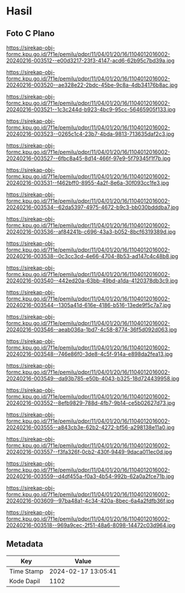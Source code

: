 # Hasil

## Foto C Plano

https://sirekap-obj-formc.kpu.go.id/7f1e/pemilu/pdpr/11/04/01/20/16/1104012016002-20240216-003512--e00d3217-23f3-4147-acd6-62b95c7bd39a.jpg

https://sirekap-obj-formc.kpu.go.id/7f1e/pemilu/pdpr/11/04/01/20/16/1104012016002-20240216-003520--ae328e22-2bdc-45be-9c8a-4db34176b8ac.jpg

https://sirekap-obj-formc.kpu.go.id/7f1e/pemilu/pdpr/11/04/01/20/16/1104012016002-20240216-003521--1c3c244d-b923-4bc9-95cc-56465905f133.jpg

https://sirekap-obj-formc.kpu.go.id/7f1e/pemilu/pdpr/11/04/01/20/16/1104012016002-20240216-003523--0265c1c4-23b7-4bda-9813-713635daf2c3.jpg

https://sirekap-obj-formc.kpu.go.id/7f1e/pemilu/pdpr/11/04/01/20/16/1104012016002-20240216-003527--6fbc8a45-8d14-466f-97e9-5f79345f1f7b.jpg

https://sirekap-obj-formc.kpu.go.id/7f1e/pemilu/pdpr/11/04/01/20/16/1104012016002-20240216-003531--f462bff0-8955-4a2f-8e6a-30f093cc1fe3.jpg

https://sirekap-obj-formc.kpu.go.id/7f1e/pemilu/pdpr/11/04/01/20/16/1104012016002-20240216-003534--62da5397-4975-4672-b9c3-bb030bdddba7.jpg

https://sirekap-obj-formc.kpu.go.id/7f1e/pemilu/pdpr/11/04/01/20/16/1104012016002-20240216-003536--af84241b-c696-43a3-b052-8bcf6319389d.jpg

https://sirekap-obj-formc.kpu.go.id/7f1e/pemilu/pdpr/11/04/01/20/16/1104012016002-20240216-003538--0c3cc3cd-4e66-4704-8b53-ad147c4c48b8.jpg

https://sirekap-obj-formc.kpu.go.id/7f1e/pemilu/pdpr/11/04/01/20/16/1104012016002-20240216-003540--442ed20a-63bb-49bd-a1da-4120378db3c9.jpg

https://sirekap-obj-formc.kpu.go.id/7f1e/pemilu/pdpr/11/04/01/20/16/1104012016002-20240216-003544--1305a41d-616e-4186-b516-13ede9f5c7a7.jpg

https://sirekap-obj-formc.kpu.go.id/7f1e/pemilu/pdpr/11/04/01/20/16/1104012016002-20240216-003546--aeab036a-1bd7-4c58-8774-36f5d092d063.jpg

https://sirekap-obj-formc.kpu.go.id/7f1e/pemilu/pdpr/11/04/01/20/16/1104012016002-20240216-003548--746e86f0-3de8-4c5f-914a-e898da2fea13.jpg

https://sirekap-obj-formc.kpu.go.id/7f1e/pemilu/pdpr/11/04/01/20/16/1104012016002-20240216-003549--da93b785-e50b-4043-b325-18d724439958.jpg

https://sirekap-obj-formc.kpu.go.id/7f1e/pemilu/pdpr/11/04/01/20/16/1104012016002-20240216-003552--8efb9829-788d-4fb7-9b14-ce5b02627d73.jpg

https://sirekap-obj-formc.kpu.go.id/7f1e/pemilu/pdpr/11/04/01/20/16/1104012016002-20240216-003555--a843cb3e-62b2-4272-bf56-a298138e11a0.jpg

https://sirekap-obj-formc.kpu.go.id/7f1e/pemilu/pdpr/11/04/01/20/16/1104012016002-20240216-003557--f3fa326f-0cb2-430f-9449-9daca011ec0d.jpg

https://sirekap-obj-formc.kpu.go.id/7f1e/pemilu/pdpr/11/04/01/20/16/1104012016002-20240216-003559--d4df455a-f0a3-4b54-992b-62a0a2fce71b.jpg

https://sirekap-obj-formc.kpu.go.id/7f1e/pemilu/pdpr/11/04/01/20/16/1104012016002-20240216-003609--97ba48a1-4c34-420a-8bec-6a4a2fdfb36f.jpg

https://sirekap-obj-formc.kpu.go.id/7f1e/pemilu/pdpr/11/04/01/20/16/1104012016002-20240216-003518--969a9cec-2f51-48a6-8098-14472c03d964.jpg


## Metadata

| Key        | Value               |
| ---------- | ------------------- |
| Time Stamp | 2024-02-17 13:05:41 |
| Kode Dapil | 1102                |



